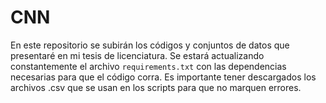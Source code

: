 # CNN
En este repositorio se subirán los códigos y conjuntos de datos que presentaré en mi tesis de licenciatura. Se estará actualizando constantemente el archivo `requirements.txt` con las dependencias necesarias para que el código corra. Es importante tener descargados los archivos .csv que se usan en los scripts para que no marquen errores.
